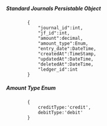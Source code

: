 ##### Standard Journals Persistable Object
			{
            	"journal_id":int,
                "jf_id":int,
                "amount":decimal,
                "amount_type":Enum,
                "entry_date":DateTime,
                "createdAt":TimeStamp,
                "updatedAt":DateTime,
                "deletedAt":DateTime,
                "ledger_id":int
            }

##### Amount Type Enum
			{
				creditType:'credit',
				debitType:'debit'
			}
